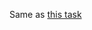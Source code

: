 Same as [this task](https://github.com/Martin-BG/SoftUni-CPP-Advanced/tree/master/14.%20Exams/2021.09.19/01.%20Virtual%20Book)
